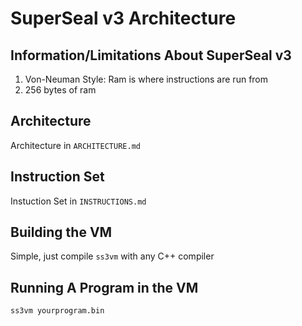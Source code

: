 # SuperSeal v3 Architecture
## Information/Limitations About SuperSeal v3
1. Von-Neuman Style: Ram is where instructions are run from
2. 256 bytes of ram
## Architecture
Architecture in `ARCHITECTURE.md`
## Instruction Set
Instuction Set in `INSTRUCTIONS.md`
## Building the VM
Simple, just compile `ss3vm` with any C++ compiler
## Running A Program in the VM
`ss3vm yourprogram.bin`
